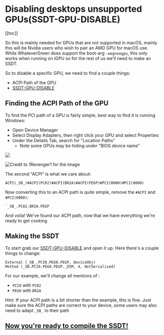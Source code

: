 # Disabling desktops unsupported GPUs(SSDT-GPU-DISABLE)

[[toc]]

So this is mainly needed for GPUs that are not supported in macOS, mainly this will be Nvidia users who wish to pair an AMD GPU for macOS use. While WhateverGreen does support the boot-arg `-wegnoegpu`, this only works when running on iGPU so for the rest of us we'll need to make an SSDT.

So to disable a specific GPU, we need to find a couple things:

* ACPI Path of the GPU
* [SSDT-GPU-DISABLE](https://github.com/dortania/Getting-Started-With-ACPI/blob/master/extra-files/decompiled/SSDT-GPU-DISABLE.dsl.zip)

## Finding the ACPI Path of the GPU

To find the PCI path of a GPU is fairly simple, best way to find it is running Windows:

* Open Device Manager
* Select Display Adapters, then right click your GPU and select Properties
* Under the Details Tab, search for "Location Paths"
  * Note some GPUs may be hiding under "BIOS device name"

![](../images/Desktops/amd.png)

![Credit to 1Revenger1 for the image](../images/Desktops/nvidia.png)

The second "ACPI" is what we care about:

```
ACPI(_SB_)#ACPI(PC02)#ACPI(BR2A)#ACPI(PEGP)#PCI(0000)#PCI(0000)
```

Now converting this to an ACPI path is quite simple, remove the `#ACPI` and `#PCI(0000)`:

```
`_SB_.PC02.BR2A.PEGP
```

And voila! We've found our ACPI path, now that we have everything we're ready to get cooking

## Making the SSDT

To start grab our [SSDT-GPU-DISABLE](https://github.com/dortania/Getting-Started-With-ACPI/blob/master/extra-files/decompiled/SSDT-GPU-DISABLE.dsl.zip) and open it up. Here there's a couple things to change:

```
External (_SB_.PCI0.PEG0.PEGP, DeviceObj)
Method (_SB.PCI0.PEG0.PEGP._DSM, 4, NotSerialized)
```

For our example, we'll change all mentions of :

* `PCI0` with `PC02`
* `PEG0` with `BR2A`

Hint: If your ACPI path is a bit shorter than the example, this is fine. Just make sure the ACPI paths are correct to your device, some users may also need to adapt `_SB_` to their path

## [Now you're ready to compile the SSDT!](/Manual/compile.md)
